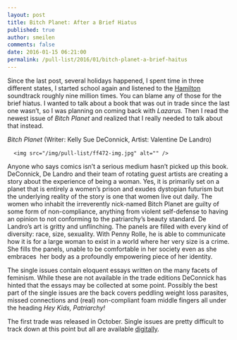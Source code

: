 ```yaml
---
layout: post
title: Bitch Planet: After a Brief Hiatus
published: true
author: smeilen
comments: false
date: 2016-01-15 06:21:00
permalink: /pull-list/2016/01/bitch-planet-a-brief-haitus
---
```

<p>Since the last post, several holidays happened, I spent time in three different states, I started school again and listened to the <a href="https://itun.es/us/6O3g9">Hamilton</a> soundtrack roughly nine million times. You can blame any of those for the brief hiatus. I wanted to talk about a book that was out in trade since the last one wasn’t, so I was planning on coming back with <em>Lazarus. </em>Then I read the newest issue of <em>Bitch Planet</em> and realized that I really needed to talk about that instead.&nbsp;</p><p><em>Bitch Planet</em>&nbsp;(Writer: Kelly Sue DeConnick, Artist: Valentine De Landro)</p>

      <img src="/img/pull-list/ff472-img.jpg" alt="" />


<p>Anyone who says comics isn’t a serious medium hasn’t picked up this book. DeConnick, De Landro and their team of rotating guest artists are creating a story about the experience of being a woman. Yes, it is primarily set on a planet that is entirely a women’s prison and exudes dystopian futurism but the underlying reality of the story is one that women live out daily. The women who inhabit the irreverently nick-named Bitch Planet are guilty of some form of non-compliance, anything from violent self-defense to having an opinion to not conforming to the patriarchy’s beauty standard. De Landro’s art is gritty and unflinching. The panels are filled with every kind of diversity: race, size, sexuality. With Penny Rolle, he is able to communicate how it is for a large woman to exist in a world where her very size is a crime. She fills the panels, unable to be comfortable in her society even as she embraces &nbsp;her body as a profoundly empowering piece of her identity.&nbsp;</p><p>The single issues contain eloquent essays written on the many facets of feminism. While these are not available in the trade editions DeConnick has hinted that the essays may be collected at some point. Possibly the best part of the single issues are the back covers peddling weight loss parasites, missed connections and (real) non-compliant foam middle fingers all under the heading <em>Hey Kids, Patriarchy!</em></p><p>The first trade was released in October. Single issues are pretty difficult to track down at this point but all are available <a href="https://imagecomics.com/comics/series/bitch-planet">digitally</a>.</p>
